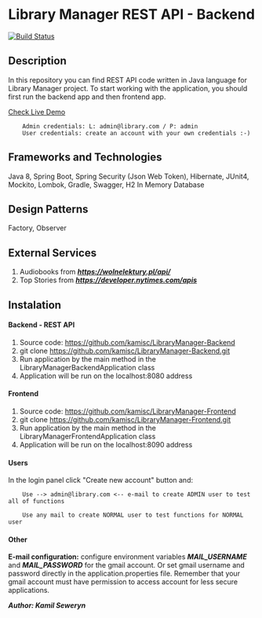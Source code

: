 # Library Manager REST API - Backend

[![Build Status](https://travis-ci.org/kamisc/LibraryManager-Backend.svg?branch=master)](https://travis-ci.org/kamisc/LibraryManager-Backend)

## Description
In this repository you can find REST API code written in Java language for Library Manager project. 
To start working with the application, you should first run the backend app and then frontend app. 

[Check Live Demo](https://library-manager-frontend.herokuapp.com/login)
   
        Admin credentials: L: admin@library.com / P: admin
        User credentials: create an account with your own credentials :-) 

## Frameworks and Technologies
Java 8, Spring Boot, Spring Security (Json Web Token), Hibernate, JUnit4, Mockito, Lombok, Gradle, Swagger, H2 In Memory Database

## Design Patterns
Factory, Observer

## External Services
1. Audiobooks from **_https://wolnelektury.pl/api/_**
2. Top Stories from **_https://developer.nytimes.com/apis_**

## Instalation
#### Backend - REST API
1. Source code: https://github.com/kamisc/LibraryManager-Backend
2. git clone https://github.com/kamisc/LibraryManager-Backend.git
3. Run application by the main method in the LibraryManagerBackendApplication class
4. Application will be run on the localhost:8080 address

#### Frontend
1. Source code: https://github.com/kamisc/LibraryManager-Frontend
2. git clone https://github.com/kamisc/LibraryManager-Frontend.git
3. Run application by the main method in the LibraryManagerFrontendApplication class
4. Application will be run on the localhost:8090 address

#### Users
In the login panel click "Create new account" button and:

        Use --> admin@library.com <-- e-mail to create ADMIN user to test all of functions
        
        Use any mail to create NORMAL user to test functions for NORMAL user
        
#### Other
**E-mail configuration:** configure environment variables **_MAIL_USERNAME_** and **_MAIL_PASSWORD_** for the gmail account. 
Or set gmail username and password directly in the application.properties file. Remember that your gmail account must have
permission to access account for less secure applications.

**_Author: Kamil Seweryn_**